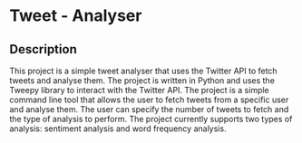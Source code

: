 # Tweet - Analyser

## Description
This project is a simple tweet analyser that uses the Twitter API to fetch tweets and analyse them. The project is written in Python and uses the Tweepy library to interact with the Twitter API. The project is a simple command line tool that allows the user to fetch tweets from a specific user and analyse them. The user can specify the number of tweets to fetch and the type of analysis to perform. The project currently supports two types of analysis: sentiment analysis and word frequency analysis.
